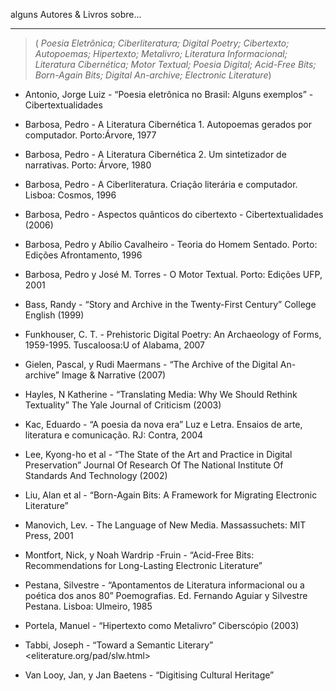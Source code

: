 alguns Autores & Livros sobre...
___
> ( *Poesia Eletrônica; Ciberliteratura; Digital Poetry;
> Cibertexto; Autopoemas; Hipertexto; Metalivro;
> Literatura Informacional; Literatura Cibernética;
> Motor Textual; Poesia Digital; Acid-Free Bits;
> Born-Again Bits; Digital An-archive; Electronic Literature*)

- Antonio, Jorge Luiz - “Poesia eletrônica no Brasil: Alguns exemplos” - Cibertextualidades

- Barbosa, Pedro - A Literatura Cibernética 1. Autopoemas gerados por computador. Porto:Árvore, 1977

- Barbosa, Pedro - A Literatura Cibernética 2. Um sintetizador de narrativas. Porto: Árvore, 1980

- Barbosa, Pedro - A Ciberliteratura. Criação literária e computador. Lisboa: Cosmos, 1996

- Barbosa, Pedro - Aspectos quânticos do cibertexto - Cibertextualidades (2006)

- Barbosa, Pedro y Abílio Cavalheiro - Teoria do Homem Sentado. Porto: Edições Afrontamento, 1996

- Barbosa, Pedro y José M. Torres - O Motor Textual. Porto: Edições UFP, 2001

- Bass, Randy - “Story and Archive in the Twenty-First Century” College English (1999)

- Funkhouser, C. T. - Prehistoric Digital Poetry: An Archaeology of Forms, 1959-1995. Tuscaloosa:U of Alabama, 2007

- Gielen, Pascal, y Rudi Maermans - “The Archive of the Digital An-archive” Image & Narrative (2007)

- Hayles, N Katherine - “Translating Media: Why We Should Rethink Textuality” The Yale Journal of Criticism (2003)

- Kac, Eduardo - “A poesia da nova era” Luz e Letra. Ensaios de arte, literatura e comunicação. RJ: Contra, 2004

- Lee, Kyong-ho et al - “The State of the Art and Practice in Digital Preservation” Journal Of Research Of The National Institute Of Standards And Technology (2002)

- Liu, Alan et al - “Born-Again Bits: A Framework for Migrating Electronic Literature”

- Manovich, Lev. - The Language of New Media. Massassuchets: MIT Press, 2001

- Montfort, Nick, y Noah Wardrip -Fruin - “Acid-Free Bits: Recommendations for Long-Lasting Electronic Literature”

- Pestana, Silvestre - “Apontamentos de Literatura informacional ou a poética dos anos 80” Poemografias. Ed. Fernando Aguiar y Silvestre Pestana. Lisboa: Ulmeiro, 1985

- Portela, Manuel - “Hipertexto como Metalivro” Ciberscópio (2003)

- Tabbi, Joseph - “Toward a Semantic Literary” <eliterature.org/pad/slw.html>

- Van Looy, Jan, y Jan Baetens - “Digitising Cultural Heritage”
